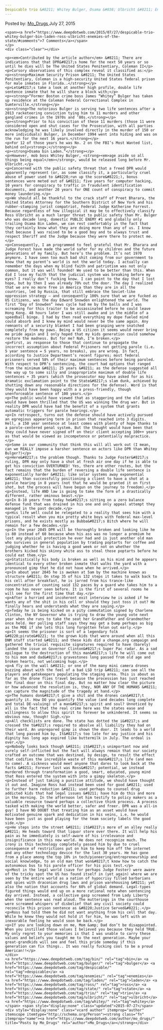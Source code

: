 ```yaml
---
Despicable trio &#8211; Whitey Bulger, Osama &#038; Ulbricht &#8211; Enemies of the State"
---
```

<article class="post-listing post-11124 post type-post status-publish format-standard has-post-thumbnail hentry  tag-bin tag-bulger tag-despicable tag-enemies tag-laden  tag-state tag-trio tag-ulbricht tag-whitey">
    <div class="post-inner">
        <span>Posted by: <a href="https://www.deepdotweb.com/author/mo_drugs/" title="">Mo_Drugs </a></span>
    <span>July 27, 2015</span>
    
    <span><a href="https://www.deepdotweb.com/2015/07/27/despicable-trio-whitey-bulger-bin-laden-ross-ulbricht-enemies-of-the-state/#comments">7 Comments</a></span>
    </p>
    <div class="clear"></div>
    
    <p><em>Contributed by the article author</em> &#8211; There are indications that that DPR&#8217;s home for the next 50 years or so until he dies will be The United States Penitentiary, Coleman II</p>
    <p>Cursory observations of this complex reveal it classified as:</p>
    <p><strong>Maximum Security Prison &#8211; The United States Penitentiary, Coleman is a high-security United States federal prison for male inmates in Florida..</strong></p>
    <p>Let&#8217;s take a look at another high profile, double life sentence inmate that he will share a block with;</p>
    <p><strong>“Former Boston crime boss James “Whitey” Bulger has taken up residence at the Coleman Federal Correctional Complex in Sumterville.</strong></p>
    <p><strong>The notorious Bulger is serving two life sentences after a 2013 racketeering conviction tying him to 11 murders and other gangland crimes in the 1970s and ‘80s.</strong></p>
    <p><strong>Prior to his conviction of these 11 murders (those 11 were considered open and shut cases for the Prosecution, with all parties acknowledging he was likely involved directly in the murder of 150 or more individuals) Bulger, in December 1994 went into hiding and was on the run for the next 16 years.</strong></p>
    <p>For 12 of those years he was No. 2 on the FBI’s Most Wanted list, behind only<strong>;</strong></p>
    <p><strong>Osama bin Laden.”</strong></p>
    <p>However, mob boss Whitey Bulger, <strong><em>age aside so all things being equal</em></strong>, would be released long before Mr. Ulbricht.</p>
    <p>Concerned with the public safety threat that a freed DPR would apparently represent (or, as some classify it, a particularly cruel abuse of power used to &#8220;run up the score&#8221;), bonus sentences were meted out of &#8211; five years for computer hacking, 10 years for conspiracy to traffic in fraudulent identification documents, and another 20 years for ONE count of conspiracy to commit money laundering.</p>
    <p>We should all be thankful to the crack staff of Preet Bharara, the United States Attorney for the Southern District of New York and his rubber-stamping jurist compatriot, Federal Judge Katherine Forrest. Because regardless of how illogical it may be to effectively classify Ross Ulbricht as a much larger threat to public safety than Mr. Bulger who was decade long, domestic PUBLIC ENEMY #1 and globally only trailing Osama Bin Laden, we can rest comfortably in the fact that they certainly know what they are doing more than any of us. I know that because I was raised to be a good boy and to always trust and respect Sheriff and the Judge because they were there to protect me.</p>
    <p>Consequently, I am programmed to feel grateful that Mr. Bharara and Judge Forest have made the world safer for my children and the future generations of my family. But here’s the problem. It’s not 1970 anymore. I have seen too much bad shit coming from our government to know that my parent’s world is not the world today. I actually can remember the days when my blind faith and patriotism was not only common, but it was well founded! We used to be better than this. When did I lose my faith that the judicial system was breaking before my eyes? I really don’t fucking know. I can point to the day that I lost hope, but by then I was already 70% out the door. The day I realized that we are no more free in America than they are in all the countries, led by Russia, that still embrace the Soviet-like oppression strategy – and consequently 100% sure that we are fucked as US Citizens, was the day Edward Snowden enlightened the world. The first “Day of Snowden” news cycle had me by the balls and I was screaming for this traitor to be assassinated before he could leave Hong Kong. 48 hours later I was still awake and in the middle of a speedball binge. I had by then read everything my dope fueled mind could absorb and I knew my mind would never be the same again. Any remnants of a security blanket I had been grasping were snatched completely from my paws. Being a US citizen it seems would never bring me pride again and I only hoped that my kids generation could somehow restore the madness. But for me? Nah, I’m broken.</p>
    <p>First, as response to those that continue to propagate the incorrect assumption about Federal Prisoners not getting parole (i.e. 5 year sentence = 5 years, no breaks), you are wrong. In fact, according to Justice Department’s recent figures; most federal prisoners served 58% of their maximum sentences before being paroled. With respect to DPR’s sentencing, the court had options that ranged from the minimum &#8211; 25 years &#8211; as the defense suggested all the way up to some silly and inappropriate maximum of double life sentences + 35 years (which the prosecutor may have asked for as his dramatic exclamation point to the State&#8217;s slam dunk, achieved by shutting down any reasonable directions for the defense). Word is that they would have been happy with a a press-friendly, though unenforceable sentence of 100 years.</p>
    <p>The public would have viewed that as staggering and the old ladies would have been thrilled that the US was winning the drug war. But in reality DPR would have had the benefit of a system that grants automatic triggers for parole hearings.</p>
    <p>In retrospect, turns out the defense should have actively pursued an egregious appearing term in prison that reached into 3 digits. Hell, a 150 year sentence at least comes with plenty of hope thanks to a parole-centered penal system. But the thought would have been that they could have never signed off on their client accepting 100++ years as that would be viewed as incompetence or potentially malpractice.</p>
    <p>Some in our community that think this will all work out (I mean, can we REALLY impose a harsher sentence on actors like DPR than Whitey Bulger?)</p>
    <p>Here&#8217;s the problem though. Thanks to Judge Foster&#8217;s ruling, DPR may only have a shot at fresh air one day if he is able to get his conviction OVERTURNED! Yes, there are other routes, but the fact remains that the burden of reversing a double life sentence is exponentially harder &#8211; like solar systems away exponential &#8211; than successfully positioning a client to have a shot at a parole hearing in 8 years (not that he would be granted it on first shot, but the process will have begun on the journey to freedom).</p>
    <p>Instead, life AND law is going to take the form of a drastically different, rather ominous beast.</p>
    <p>In 8-10 years from today he&#8217;s sitting on a zero balance defense fund that was drained in his one and only appeal attempt they managed in the past decade.</p>
    <p>His life well could be relegated to a reality that sees him with a typical result when you mix pretty white boys with federal max-level prisons, and he exists mostly as Bubba&#8217;s Bitch where he will remain for a few decades.</p>
    <p>In the year 2045 DPR will be thoroughly broken and looking like he is 80 instead of 60 because when his ass was no longer a premium he lost any physical protection he ever had and is just another old man who survives in general population by trading poptarts for coffee and judging whether he is having a good week or not on whether the brothers kicked his skinny white ass to steal those poptarts before he could eat them.</p>
    <p>Statistically his body is broken as well as his mind and he appears identical to every other broken inmate that walks the yard with a pronounced gimp that he did not have when he arrived.</p>
    <p>In about year 2045 he is awoken at 5am by the machine known as structure &#8211; On step 35 of his 132 steps it takes to walk back to his cell after breakfast, he is jarred from his trance-like concentration of counting said 132 paces by a guard who takes him to a room he has never seen before. It is the first of several rooms he will see for the first time that day.</p>
    <p>After a hurried and incoherent exit interview he is asked if he wants any of the shit in his cell or should they just toss it out? He finally hears and understands what they are saying.</p>
    <p>Today he is being kicked on a pity commutation signed by Charlene Clinton, the NY Governor who is trying to draw the young vote next year when she runs to take the seat her Grandfather and Grandmother once held. Her polling staff says they may get a bump perhaps as big as the MOE if she lets this long forgotten felon out early.</p>
    <p>It seems the prisoner is sort of a legendary folk &#8220;pirate&#8221; to the grown kids that were around when all this DNM stuff started &#8211; and these kids did a change.org campaign and gathered the trivial requisite signatures required to have (barely) landed the issue on Governor Clinton&#8217;s Super Pac radar. As a sad epilogue to the destruction of this man&#8217;s life he will come out to his mom and dad&#8217;s gravestones long passed from old age and broken hearts, not welcoming hugs.</p>
    <p>A fly on the wall &#8211; or one of the many mini camera drones buzzing about with the feel of a bad LSD trip &#8211; can see all the players and gatekeepers populating the staging area. This is about as far as the drone flies travel because the procession has just reached the final door on this final day. But no matter how clear the picture or how advanced the resolution is, they, NOR ANY OF THE HUMANS &#8211; can capture the magnitude of the tragedy at hand.</p>
    <p>The humans don&#8217;t give a shit and the drones can&#8217;t quantify it. How DO you quantify the value (and decades long complete and total DE-valuing) of a man&#8217;s spirit and soul? Unnoticed by all is the fact that the real crime here was the states ease and willingness to allow this spirit to forever be unkindered. It seems so obvious now, though! Sigh.</p>
    <p>All checklists are done. The state has dotted the i&#8217;s and crossed the t&#8217;s required to absolve all liability they had on their ward. An unprepared gimp is shown the door. It leads to a world that long passed him by. It&#8217;s too late for any justice and his dignity has long ago expired like buttermilk in July. The ordeal is over.</p>
    <p>Nobody looks back though &#8211; it&#8217;s unimportant now and surely self-inflicted but the fact will always remain that our society crafted an outcome that was destined, by design, to result the effect that codifies the incredible waste of this man&#8217;s life (and men to come). A sickness would meet anyone that dares to look back at the facts &#8211; Forever lost was Ross&#8217; potential, we instead murdered through transformation a good, smart, educated, young mind that Ross entered the system with into a gimpy skeleton.</p>
    <p>Instead of just taking a punitive attitude, we should have thought it out and. Imagine Ross had instead been used for good &#8211; used to further harm reduction &#8211; used perhaps to counsel drug addicted kids that had legal issues &#8211; have him do this and more in the morning. In the afternoon let him testify to policy makers as a valuable resource toward perhaps a collective think process. A process tasked with making the world better, safer and freer. DPR was a all-in guy! I have NO DOUBT that treating him as an asset would have motivated genuine spark and dedication in his veins, i.e. he would have been just as good playing for the team society labels the good side.</p>
    <p>He steps into the street &#8211; it&#8217;s more of an alley really &#8211; He heads toward that liquor store over there. It will help his pain as he immediately is self-aware of his irrelevance and insignificance in this new world. He does not recognize much. The irony is this technology completely passed him by due to cruel consequence of restrictions put on him to keep him off the internet and any other technology device for the last 30 years. He has gone from a place among the top 10% in tech/pioneering/entrepreneurship and social knowledge, to an old man that won&#8217;t know how to catch the autonomous bus to his parole officer for his piss test.</p>
    <p>Most in the legal world (save for perhaps Judge Foster) were aware of the tricky spot the US has found itself in (yet again) where we are seen by the entire world as a nation of hypocrisy filled barbarians and spies with draconian drug laws and prison warehousing &#8211; yet also the nation that accounts for 60% of global demand. Legal-types figured things would end up on a more rational note when sentencing day arrived. Instead, a collective gasp screamed from Lady Liberty when the sentence was read aloud. The mutterings in the courthouse were screamed whispers of disbelief that any civil society could reconcile this prison sentence as &#8220;Justice Served&#8221;.</p>
    <p>Ross had told them he did not want anything from his cell that day. While he knew they would not hold it for him, he was left with an inexorable feeling he would soon be back.</p>
    <p>If you are looking down on me, Mom &amp; Dad don’t be disappointed. When you instilled those values I believed you because they held TRUE. My only regret to your memories is that I was unable to carry these values and beliefs you taught me to the next generation. Maybe your great-grandkids will see and feel this pride someday if this generation can fix things.. It was really fucking cool to be a proud American!!</p>
    </div>
    <a href="https://www.deepdotweb.com/tag/bin/" rel="tag">bin</a> <a href="https://www.deepdotweb.com/tag/bulger/" rel="tag">bulger</a> <a href="https://www.deepdotweb.com/tag/despicable/" rel="tag">despicable</a> <a href="https://www.deepdotweb.com/tag/enemies/" rel="tag">enemies</a> <a href="https://www.deepdotweb.com/tag/laden/" rel="tag">laden</a> <a href="https://www.deepdotweb.com/tag/ross/" rel="tag">ross</a> <a href="https://www.deepdotweb.com/tag/state/" rel="tag">state</a> <a href="https://www.deepdotweb.com/tag/trio/" rel="tag">trio</a> <a href="https://www.deepdotweb.com/tag/ulbricht/" rel="tag">ulbricht</a> <a href="https://www.deepdotweb.com/tag/whitey/" rel="tag">whitey</a></span> <span style="display:none" class="updated">2015-07-27</span>
    <div style="display:none" class="vcard author" itemprop="author" itemscope itemtype="http://schema.org/Person"><strong class="fn" itemprop="name"><a href="https://www.deepdotweb.com/author/mo_drugs/" title="Posts by Mo_Drugs" rel="author">Mo_Drugs</a></strong></div>
    
